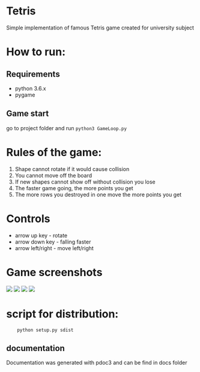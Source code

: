 # Tetris

Simple implementation of famous Tetris game created for university subject

# How to run:

## Requirements

- python 3.6.x
- pygame

## Game start

go to project folder and run ```python3 GameLoop.py```

# Rules of the game:
1. Shape cannot rotate if it would cause collision
2. You cannot move off the board 
3. If new shapes cannot show off without collision you lose
4. The faster game going, the more points you get
5. The more rows you destroyed in one move the more points you get

# Controls

- arrow up key - rotate
- arrow down key - falling faster
- arrow left/right - move left/right

# Game screenshots

![](screenshots/init_screen.png)
![](screenshots/main_screen_1.png)
![](screenshots/main_screen_2.png)
![](screenshots/game_over.png)

# script for distribution:
```commandline
    python setup.py sdist
```


## documentation
Documentation was generated with pdoc3 and can be find in docs folder